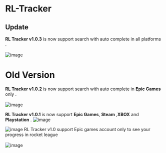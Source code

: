 # RL-Tracker
## Update
**RL Tracker v1.0.3** is now support search with auto complete in all platforms . <br/><br/>
![image](https://user-images.githubusercontent.com/70527079/188258450-9769c30e-110c-4eeb-b808-61f6a72ec5c1.png)


# Old Version
**RL Tracker v1.0.2** is now support search with auto complete in **Epic Games** only . <br/><br/>
![image](https://user-images.githubusercontent.com/70527079/188061286-426a898a-336a-4da7-a537-9ca9932b4393.png)

**RL Tracker v1.0.1** is now support **Epic Games**, **Steam** ,**XBOX** and **Playstation** .
![image](https://user-images.githubusercontent.com/70527079/187850324-fc7d8a12-8281-4835-bd18-962ddb923f47.png)

![image](https://user-images.githubusercontent.com/70527079/187849766-d3957dfb-446d-4714-abc3-8e7451c453bb.png)
RL Tracker v1.0 support Epic games account only to see your progress in rocket league <br/> <br/>
![image](https://user-images.githubusercontent.com/70527079/187596110-36022c99-22ef-4203-9fb1-bb1edd105b25.png)


